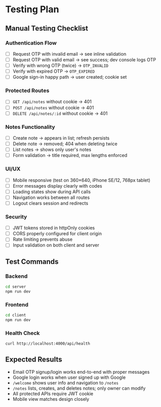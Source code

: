 # Testing Plan

## Manual Testing Checklist

### Authentication Flow
- [ ] Request OTP with invalid email → see inline validation
- [ ] Request OTP with valid email → see success; dev console logs OTP
- [ ] Verify with wrong OTP (twice) → `OTP_INVALID`
- [ ] Verify with expired OTP → `OTP_EXPIRED`
- [ ] Google sign-in happy path → user created; cookie set

### Protected Routes
- [ ] `GET /api/notes` without cookie → 401
- [ ] `POST /api/notes` without cookie → 401
- [ ] `DELETE /api/notes/:id` without cookie → 401

### Notes Functionality
- [ ] Create note → appears in list; refresh persists
- [ ] Delete note → removed; 404 when deleting twice
- [ ] List notes → shows only user's notes
- [ ] Form validation → title required, max lengths enforced

### UI/UX
- [ ] Mobile responsive (test on 360×640, iPhone SE/12, 768px tablet)
- [ ] Error messages display clearly with codes
- [ ] Loading states show during API calls
- [ ] Navigation works between all routes
- [ ] Logout clears session and redirects

### Security
- [ ] JWT tokens stored in httpOnly cookies
- [ ] CORS properly configured for client origin
- [ ] Rate limiting prevents abuse
- [ ] Input validation on both client and server

## Test Commands

### Backend
```bash
cd server
npm run dev
```

### Frontend
```bash
cd client
npm run dev
```

### Health Check
```bash
curl http://localhost:4000/api/health
```

## Expected Results

- Email OTP signup/login works end-to-end with proper messages
- Google login works when user signed up with Google
- `/welcome` shows user info and navigation to `/notes`
- `/notes` lists, creates, and deletes notes; only owner can modify
- All protected APIs require JWT cookie
- Mobile view matches design closely

